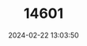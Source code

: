 ---
title: "14601"
category: "Neotomys ebriosus"
draft: false
date: 2024-02-22 13:03:50
languages:
  English: ["Andean Swamp Rat"]
---